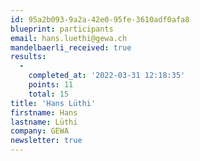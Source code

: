 ```yaml
---
id: 95a2b093-9a2a-42e0-95fe-3610adf0afa8
blueprint: participants
email: hans.luethi@gewa.ch
mandelbaerli_received: true
results:
  -
    completed_at: '2022-03-31 12:18:35'
    points: 11
    total: 15
title: 'Hans Lüthi'
firstname: Hans
lastname: Lüthi
company: GEWA
newsletter: true
---
```

